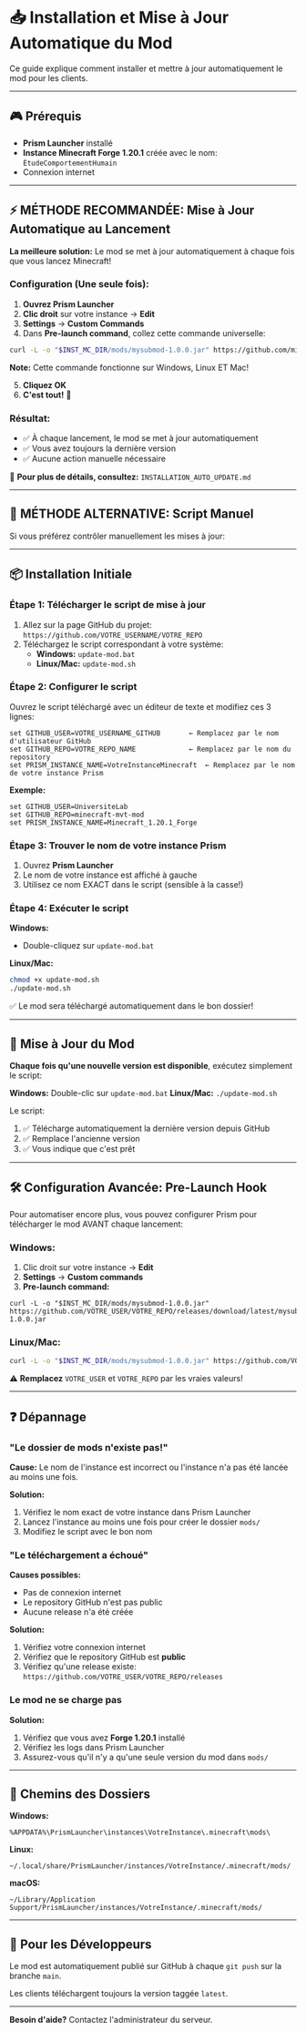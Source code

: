 # 📥 Installation et Mise à Jour Automatique du Mod

Ce guide explique comment installer et mettre à jour automatiquement le mod pour les clients.

---

## 🎮 Prérequis

- **Prism Launcher** installé
- **Instance Minecraft Forge 1.20.1** créée avec le nom: `ÉtudeComportementHumain`
- Connexion internet

---

## ⚡ MÉTHODE RECOMMANDÉE: Mise à Jour Automatique au Lancement

**La meilleure solution:** Le mod se met à jour automatiquement à chaque fois que vous lancez Minecraft!

### Configuration (Une seule fois):

1. **Ouvrez Prism Launcher**
2. **Clic droit** sur votre instance → **Edit**
3. **Settings** → **Custom Commands**
4. Dans **Pre-launch command**, collez cette commande universelle:

```bash
curl -L -o "$INST_MC_DIR/mods/mysubmod-1.0.0.jar" https://github.com/minecraftcomportementhumain/MOD1/releases/download/latest/mysubmod-1.0.0.jar
```

**Note:** Cette commande fonctionne sur Windows, Linux ET Mac!

5. **Cliquez OK**
6. **C'est tout!** 🎉

### Résultat:
- ✅ À chaque lancement, le mod se met à jour automatiquement
- ✅ Vous avez toujours la dernière version
- ✅ Aucune action manuelle nécessaire

📖 **Pour plus de détails, consultez:** `INSTALLATION_AUTO_UPDATE.md`

---

## 🔄 MÉTHODE ALTERNATIVE: Script Manuel

Si vous préférez contrôler manuellement les mises à jour:

---

## 📦 Installation Initiale

### Étape 1: Télécharger le script de mise à jour

1. Allez sur la page GitHub du projet: `https://github.com/VOTRE_USERNAME/VOTRE_REPO`
2. Téléchargez le script correspondant à votre système:
   - **Windows:** `update-mod.bat`
   - **Linux/Mac:** `update-mod.sh`

### Étape 2: Configurer le script

Ouvrez le script téléchargé avec un éditeur de texte et modifiez ces 3 lignes:

```batch
set GITHUB_USER=VOTRE_USERNAME_GITHUB       ← Remplacez par le nom d'utilisateur GitHub
set GITHUB_REPO=VOTRE_REPO_NAME             ← Remplacez par le nom du repository
set PRISM_INSTANCE_NAME=VotreInstanceMinecraft  ← Remplacez par le nom de votre instance Prism
```

**Exemple:**
```batch
set GITHUB_USER=UniversiteLab
set GITHUB_REPO=minecraft-mvt-mod
set PRISM_INSTANCE_NAME=Minecraft_1.20.1_Forge
```

### Étape 3: Trouver le nom de votre instance Prism

1. Ouvrez **Prism Launcher**
2. Le nom de votre instance est affiché à gauche
3. Utilisez ce nom EXACT dans le script (sensible à la casse!)

### Étape 4: Exécuter le script

**Windows:**
- Double-cliquez sur `update-mod.bat`

**Linux/Mac:**
```bash
chmod +x update-mod.sh
./update-mod.sh
```

✅ Le mod sera téléchargé automatiquement dans le bon dossier!

---

## 🔄 Mise à Jour du Mod

**Chaque fois qu'une nouvelle version est disponible**, exécutez simplement le script:

**Windows:** Double-clic sur `update-mod.bat`
**Linux/Mac:** `./update-mod.sh`

Le script:
1. ✅ Télécharge automatiquement la dernière version depuis GitHub
2. ✅ Remplace l'ancienne version
3. ✅ Vous indique que c'est prêt

---

## 🛠️ Configuration Avancée: Pre-Launch Hook

Pour automatiser encore plus, vous pouvez configurer Prism pour télécharger le mod AVANT chaque lancement:

### Windows:
1. Clic droit sur votre instance → **Edit**
2. **Settings** → **Custom commands**
3. **Pre-launch command:**
```batch
curl -L -o "$INST_MC_DIR/mods/mysubmod-1.0.0.jar" https://github.com/VOTRE_USER/VOTRE_REPO/releases/download/latest/mysubmod-1.0.0.jar
```

### Linux/Mac:
```bash
curl -L -o "$INST_MC_DIR/mods/mysubmod-1.0.0.jar" https://github.com/VOTRE_USER/VOTRE_REPO/releases/download/latest/mysubmod-1.0.0.jar
```

⚠️ **Remplacez** `VOTRE_USER` et `VOTRE_REPO` par les vraies valeurs!

---

## ❓ Dépannage

### "Le dossier de mods n'existe pas!"

**Cause:** Le nom de l'instance est incorrect ou l'instance n'a pas été lancée au moins une fois.

**Solution:**
1. Vérifiez le nom exact de votre instance dans Prism Launcher
2. Lancez l'instance au moins une fois pour créer le dossier `mods/`
3. Modifiez le script avec le bon nom

### "Le téléchargement a échoué"

**Causes possibles:**
- Pas de connexion internet
- Le repository GitHub n'est pas public
- Aucune release n'a été créée

**Solution:**
1. Vérifiez votre connexion internet
2. Vérifiez que le repository GitHub est **public**
3. Vérifiez qu'une release existe: `https://github.com/VOTRE_USER/VOTRE_REPO/releases`

### Le mod ne se charge pas

**Solution:**
1. Vérifiez que vous avez **Forge 1.20.1** installé
2. Vérifiez les logs dans Prism Launcher
3. Assurez-vous qu'il n'y a qu'une seule version du mod dans `mods/`

---

## 📍 Chemins des Dossiers

**Windows:**
```
%APPDATA%\PrismLauncher\instances\VotreInstance\.minecraft\mods\
```

**Linux:**
```
~/.local/share/PrismLauncher/instances/VotreInstance/.minecraft/mods/
```

**macOS:**
```
~/Library/Application Support/PrismLauncher/instances/VotreInstance/.minecraft/mods/
```

---

## 🤖 Pour les Développeurs

Le mod est automatiquement publié sur GitHub à chaque `git push` sur la branche `main`.

Les clients téléchargent toujours la version taggée `latest`.

---

**Besoin d'aide?** Contactez l'administrateur du serveur.
